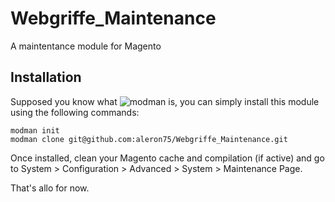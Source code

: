 Webgriffe_Maintenance
=====================

A maintentance module for Magento 

Installation
------------
Supposed you know what ![modman](https://github.com/colinmollenhour/modman) is, you can simply install this module using the following commands:

```
modman init
modman clone git@github.com:aleron75/Webgriffe_Maintenance.git
```

Once installed, clean your Magento cache and compilation (if active) and go to System > Configuration > Advanced > System > Maintenance Page.

That's allo for now.
 
